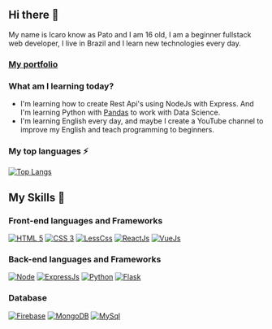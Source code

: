 ## Hi there 👋

My name is Icaro know as Pato and I am 16 old, I am a beginner fullstack web developer, I live in Brazil and I learn new technologies every day.
### [My portfolio](https://patogordo.ga)
<!-- ### [Contact-me by telegram](https://t.me/PatoGordo) -->

### What am I learning today?

- I'm learning how to create Rest Api's using NodeJs with Express. And I'm learning Python with [Pandas](https://pandas.pydata.org/) to work with Data Science.
- I'm learning English every day, and maybe I create a YouTube channel to improve my English and teach programming to beginners.

### My top languages ⚡
[![Top Langs](https://github-readme-stats.vercel.app/api/top-langs/?username=patogordo&layout=compact&theme=tokyonight)](https://github.com/anuraghazra/github-readme-stats)


## My Skills 🚀

### Front-end languages and Frameworks
[![HTML 5](https://img.shields.io/badge/HTML5-E34F26?style=for-the-badge&logo=html5&logoColor=white)](https://www.w3.org/standards/webdesign/htmlcss.html)
[![CSS 3](https://img.shields.io/badge/CSS3-1572B6?style=for-the-badge&logo=css3&logoColor=white)](https://www.w3.org/standards/webdesign/htmlcss.html)
[![LessCss](https://img.shields.io/badge/Less-1d365d?style=for-the-badge&logo=less&logoColor=white)](http://lesscss.org/)
[![ReactJs](https://img.shields.io/badge/React-20232A?style=for-the-badge&logo=react&logoColor=61DAFB)](https://reactjs.org/)
[![VueJs](https://img.shields.io/badge/Vue.js-35495E?style=for-the-badge&logo=vue.js&logoColor=4FC08d)](https://vuejs.org)

### Back-end languages and Frameworks
[![Node](https://img.shields.io/badge/Node.js-43853D?style=for-the-badge&logo=node.js&logoColor=white)](https://nodejs.org)
[![ExpressJs](https://img.shields.io/badge/express-000000?style=for-the-badge&logo=express&logoColor=white)](https://expressjs.com/)
[![Python](https://img.shields.io/badge/Python-14354C?style=for-the-badge&logo=python&logoColor=white)](https://www.python.org/)
[![Flask](https://img.shields.io/badge/Flask-000000?style=for-the-badge&logo=flask&logoColor=white)](https://palletsprojects.com/p/flask/)

### Database
[![Firebase](https://img.shields.io/badge/firebase-ffca28?style=for-the-badge&logo=firebase&logoColor=white)](https://firebase.google.com/)
[![MongoDB](https://img.shields.io/badge/MongoDB-4EA94B?style=for-the-badge&logo=mongodb&logoColor=white)](https://www.mongodb.com/)
[![MySql](https://img.shields.io/badge/MySQL-00000F?style=for-the-badge&logo=mysql&logoColor=white)](https://www.mysql.com/)

